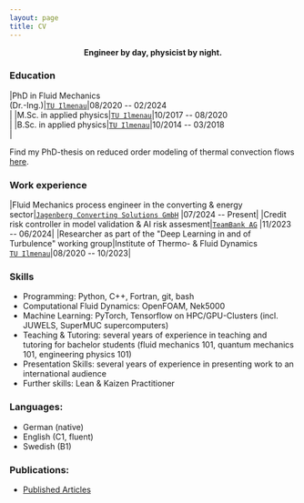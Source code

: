 ```yaml
---
layout: page
title: CV
---
```





<p style="text-align:center;"> <b>Engineer by day, physicist by night.</b></p>

### Education

|PhD in Fluid Mechanics <br>(Dr.-Ing.)|[`TU Ilmenau`](https://www.tu-ilmenau.de/en/university/departments/department-of-mechanical-engineering/profile/institutes-and-groups/fluid-mechanics-group)|08/2020 -- 02/2024 <br>|
|M.Sc. in applied physics|[`TU Ilmenau`](https://www.tu-ilmenau.de/en/university/departments/department-of-mathematics-and-natural-sciences/profil/institutes-and-groups/institute-of-physics)|10/2017 -- 08/2020 <br>|
|B.Sc. in applied physics|[`TU Ilmenau`](https://www.tu-ilmenau.de/en/university/departments/department-of-mathematics-and-natural-sciences/profil/institutes-and-groups/institute-of-physics)|10/2014 -- 03/2018<br>|

Find my PhD-thesis on reduced order modeling of thermal convection flows [here](https://www.db-thueringen.de/receive/dbt_mods_00059964?q=florian%20heyder).


### Work experience

|Fluid Mechanics process engineer in the converting & energy sector|[`Jagenberg Converting Solutions GmbH`](https://www.jagenberg-converting.com/products/advanced-energy-technology/)   |07/2024 -- Present|
|Credit risk controller in model validation & AI risk assesment|[`TeamBank AG`](https://www.teambank.de/)  |11/2023 -- 06/2024|
|Researcher as part of the "Deep Learning in and of Turbulence" working group|Institute of Thermo- & Fluid Dynamics <br>[`TU Ilmenau`](https://www.tu-ilmenau.de/en/university/departments/department-of-mechanical-engineering/profile/institutes-and-groups/fluid-mechanics-group)|08/2020 -- 10/2023|


### Skills
- Programming: Python, C++, Fortran, git, bash
- Computational Fluid Dynamics: OpenFOAM, Nek5000
- Machine Learning: PyTorch, Tensorflow on HPC/GPU-Clusters (incl. JUWELS, SuperMUC supercomputers)
- Teaching & Tutoring: several years of experience in teaching and tutoring for bachelor students (fluid mechanics 101, quantum mechanics 101, engineering physics 101)
- Presentation Skills: several years of experience in presenting work to an international audience
- Further skills: Lean & Kaizen Practitioner

### Languages:
- German (native)
- English (C1, fluent)
- Swedish (B1)

### Publications: 
- [Published Articles](https://scholar.google.com/citations?user=XnxY1sQAAAAJ&hl=de)